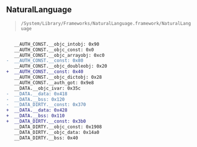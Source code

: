 ## NaturalLanguage

> `/System/Library/Frameworks/NaturalLanguage.framework/NaturalLanguage`

```diff

   __AUTH_CONST.__objc_intobj: 0x90
   __AUTH_CONST.__objc_const: 0x0
   __AUTH_CONST.__objc_arrayobj: 0xc0
-  __AUTH_CONST.__const: 0x80
   __AUTH_CONST.__objc_doubleobj: 0x20
+  __AUTH_CONST.__const: 0x40
   __AUTH_CONST.__objc_dictobj: 0x28
   __AUTH_CONST.__auth_got: 0x9e8
   __DATA.__objc_ivar: 0x35c
-  __DATA.__data: 0x418
-  __DATA.__bss: 0x120
-  __DATA_DIRTY.__const: 0x370
+  __DATA.__data: 0x428
+  __DATA.__bss: 0x110
+  __DATA_DIRTY.__const: 0x3b0
   __DATA_DIRTY.__objc_const: 0x1908
   __DATA_DIRTY.__objc_data: 0x14a0
   __DATA_DIRTY.__bss: 0x40

```
